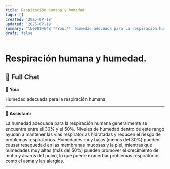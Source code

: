 ```yaml
---
title: Respiración humana y humedad.
tags: []
created: '2025-07-19'
updated: '2025-07-19'
summary: "\U0001F64B **You:**  Humedad adecuada para la respiración humana"
draft: false
---
```


# Respiración humana y humedad.

## 🧠 Full Chat

🙋 **You:**

Humedad adecuada para la respiración humana

---

🤖 **Assistant:**

La humedad adecuada para la respiración humana generalmente se encuentra entre el 30% y el 50%. Niveles de humedad dentro de este rango ayudan a mantener las vías respiratorias hidratadas y reducen el riesgo de problemas respiratorios. Humedades muy bajas (menos del 30%) pueden causar resequedad en las membranas mucosas y la piel, mientras que humedades muy altas (más del 50%) pueden promover el crecimiento de moho y ácaros del polvo, lo que puede exacerbar problemas respiratorios como el asma y las alergias.